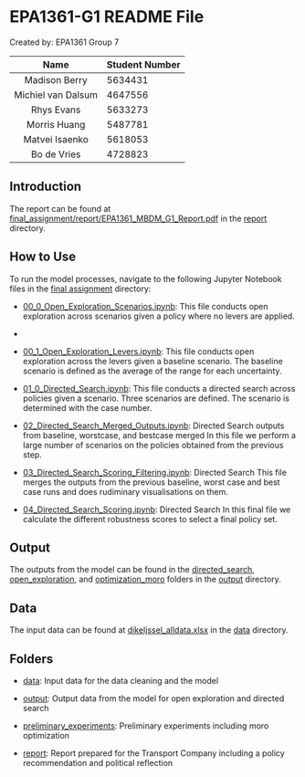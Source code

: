 # EPA1361-G1 README File

Created by: EPA1361 Group 7

|        Name        | Student Number |
|:------------------:|:---------------|
|  Madison Berry     | 5634431        | 
| Michiel van Dalsum | 4647556        |
|     Rhys Evans     | 5633273        |
|    Morris Huang    | 5487781        |
|   Matvei Isaenko   | 5618053        |
|    Bo de Vries     | 4728823        |


## Introduction

The report can be found at [final_assignment/report/EPA1361_MBDM_G1_Report.pdf](final_assignment/report/EPA1361_MBDM_G1_Report.pdf) in the [report](report) directory.

## How to Use

To run the model processes, navigate to the following Jupyter Notebook files in the [final assignment](final_assignment/) directory:
* [00_0_Open_Exploration_Scenarios.ipynb](final_assignment/00_0_Open_Exploration_Scenarios.ipynb): This file conducts open exploration across scenarios given a policy where no levers are applied.
* 
* [00_1_Open_Exploration_Levers.ipynb](final_assignment/00_0_Open_Exploration_Levers.ipynb): This file conducts open exploration across the levers given a baseline scenario. The baseline scenario is defined as the average of the range for each uncertainty.

* [01_0_Directed_Search.ipynb](final_assignment/01_0_Directed_Search.ipynb): This file conducts a directed search across policies given a scenario. Three scenarios are defined. The scenario is determined with the case number.

* [02_Directed_Search_Merged_Outputs.ipynb](final_assignment/02_Directed_Search_Merged_Outputs.ipynb): Directed Search outputs from baseline, worstcase, and bestcase merged
In this file we perform a large number of scenarios on the policies obtained from the previous step.

* [03_Directed_Search_Scoring_Filtering.ipynb](final_assignment/03_Directed_Search_Scoring_Filtering.ipynb): Directed Search
This file merges the outputs from the previous baseline, worst case and best case runs and does rudiminary visualisations on them.

* [04_Directed_Search_Scoring.ipynb](final_assignment/04_Directed_Search_Scoring.ipynb): Directed Search
In this final file we calculate the different robustness scores to select a final policy set.
## Output

The outputs from the model can be found in the [directed_search](final_assignment/output/directed_search/), [open_exploration](final_assignment/output/open_exploration/), and [optimization_moro](output/optimization_moro/) folders in the [output](output) directory.

## Data

The input data can be found at [dikeIjssel_alldata.xlsx](final_assignment/data/dikeIjssel_alldata.xlsx) in the [data](data) directory.

## Folders

* [data](final_assignment/data/): Input data for the data cleaning and the model


* [output](final_assignment/output/): Output data from the model for open exploration and directed search


* [preliminary_experiments](final_assignment/preliminary_experiments/): Preliminary experiments including moro optimization 


* [report](final_assignment/report/): Report prepared for the Transport Company including a policy recommendation and political reflection

  